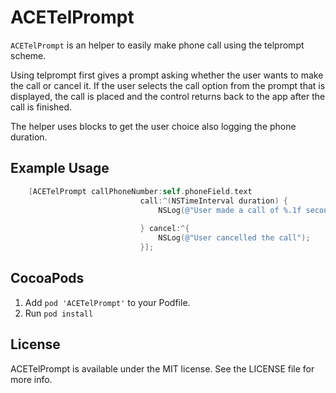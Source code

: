 # ACETelPrompt

`ACETelPrompt` is an helper to easily make phone call using the telprompt scheme.

Using telprompt first gives a prompt asking whether the user wants to make the call or cancel it. If the user selects the call option from the prompt that is displayed, the call is placed and the control returns back to the app after the call is finished.

The helper uses blocks to get the user choice also logging the phone duration.

## Example Usage

```objective-c
    [ACETelPrompt callPhoneNumber:self.phoneField.text
                             call:^(NSTimeInterval duration) {
                                 NSLog(@"User made a call of %.1f seconds", duration);
                                 
                             } cancel:^{
                                 NSLog(@"User cancelled the call");
                             }];
```

## CocoaPods

1. Add `pod 'ACETelPrompt'` to your Podfile.
2. Run `pod install`

## License

ACETelPrompt is available under the MIT license. See the LICENSE file for more info.
